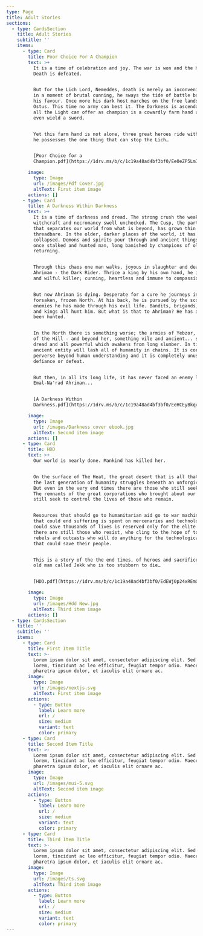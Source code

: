 ```yaml
---
type: Page
title: Adult Stories
sections:
  - type: CardsSection
    title: Adult Stories
    subtitle: ''
    items:
      - type: Card
        title: Poor Choice For A Champion
        text: >+
          It is a time of celebration and joy. The war is won and the King of
          Death is defeated.


          But for the Lich Lord, Nemeddes, death is merely an inconvenience and
          in a moment of brutal cunning, he sways the tide of battle back into
          his favour. Once more his dark host marches on the free lands of
          Ostus. This time no army can best it. The Darkness is ascendant and
          all the Light can offer as champion is a cowardly farm hand unable to
          even wield a sword.


          Yet this farm hand is not alone, three great heroes ride with him and
          he possesses the one thing that can stop the Lich…


          [Poor Choice for a
          Champion.pdf](https://1drv.ms/b/c/1c19a48ad4bf3bf0/EeOeZP5LmIlOvaFMVN5nJRgB2add_6S-kqecxJoZnEpeOw?e=cBfcr1)

        image:
          type: Image
          url: /images/Pdf Cover.jpg
          altText: First item image
        actions: []
      - type: Card
        title: A Darkness Within Darkness
        text: >+
          It is a time of darkness and dread. The strong crush the weak and
          witchcraft and necromancy swell unchecked. The Cusp, the partition
          that separates our world from what is beyond, has grown thin and
          threadbare. In the older, darker places of the world, it has already
          collapsed. Demons and spirits pour through and ancient things that
          once stalked and hunted man, long banished by champions of old, are
          returning.


          Through this chaos one man walks, joyous in slaughter and death:
          Ahriman - the Dark Rider. Thrice a king by his own hand, he is a cruel
          and wilful killer; cunning, heartless and immune to compassion.


          But now Ahriman is dying. Desperate for a cure he journeys into the
          forsaken, frozen North. At his back, he is pursued by the scores of
          enemies he has made through his evil life. Bandits, brigands, knights
          and kings all hunt him. But what is that to Ahriman? He has always
          been hunted.


          In the North there is something worse; the armies of Yebzor, the Witch
          of the Hill - and beyond her, something vile and ancient... something
          dread and all powerful which awakens from long slumber. In time this
          ancient entity will lash all of humanity in chains. It is corrupt and
          perverse beyond human understanding and it is completely unused to
          defiance or defeat.


          But then, in all its long life, it has never faced an enemy like
          Emal-Na'rad Ahriman...


          [A Darkness Within
          Darkness.pdf](https://1drv.ms/b/c/1c19a48ad4bf3bf0/EeHCEyBkqx1Girpk35u_5VYB6JvmhAHx4A5PV-SJ9q2-9A?e=dvIS1N)

        image:
          type: Image
          url: /images/Darkness cover ebook.jpg
          altText: Second item image
        actions: []
      - type: Card
        title: HDD
        text: >+
          Our world is nearly done. Mankind has killed her.


          On the surface of The Heat, the great desert that is all that is left,
          the last generation of humanity struggles beneath an unforgiving sun.
          But even in the very end times there are those who still seek power.
          The remnants of the great corporations who brought about our downfall
          still seek to control the lives of those who remain.


          Resources that should go to humanitarian aid go to war machines, money
          that could end suffering is spent on mercenaries and technology that
          could save thousands of lives is reserved only for the elite. But
          there are still those who resist, who cling to the hope of tomorrow -
          rebels and outcasts who will do anything for the technological secrets
          that could save their people.


          This is a story of the the end times, of heroes and sacrifice and an
          old man called Jekk who is too stubborn to die…


          [HDD.pdf](https://1drv.ms/b/c/1c19a48ad4bf3bf0/EdEWj0p24xREmQFUNP9iRZIBp5y5HP2dprBTLmcQcTSZ8Q?e=O2Is2K)

        image:
          type: Image
          url: /images/Hdd New.jpg
          altText: Third item image
        actions: []
  - type: CardsSection
    title: ''
    subtitle: ''
    items:
      - type: Card
        title: First Item Title
        text: >-
          Lorem ipsum dolor sit amet, consectetur adipiscing elit. Sed ante
          lorem, tincidunt ac leo efficitur, feugiat tempor odio. Maecenas
          pharetra ipsum dolor, et iaculis elit ornare ac.
        image:
          type: Image
          url: /images/nextjs.svg
          altText: First item image
        actions:
          - type: Button
            label: Learn more
            url: /
            size: medium
            variant: text
            color: primary
      - type: Card
        title: Second Item Title
        text: >-
          Lorem ipsum dolor sit amet, consectetur adipiscing elit. Sed ante
          lorem, tincidunt ac leo efficitur, feugiat tempor odio. Maecenas
          pharetra ipsum dolor, et iaculis elit ornare ac.
        image:
          type: Image
          url: /images/mui-5.svg
          altText: Second item image
        actions:
          - type: Button
            label: Learn more
            url: /
            size: medium
            variant: text
            color: primary
      - type: Card
        title: Third Item Title
        text: >-
          Lorem ipsum dolor sit amet, consectetur adipiscing elit. Sed ante
          lorem, tincidunt ac leo efficitur, feugiat tempor odio. Maecenas
          pharetra ipsum dolor, et iaculis elit ornare ac.
        image:
          type: Image
          url: /images/ts.svg
          altText: Third item image
        actions:
          - type: Button
            label: Learn more
            url: /
            size: medium
            variant: text
            color: primary
---
```

